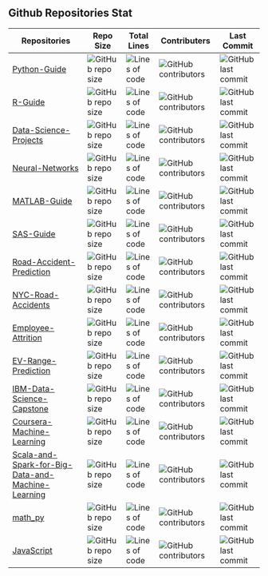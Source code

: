 ## Github Repositories Stat

Repositories             |  Repo Size   |  Total Lines  | Contributers  | Last Commit  
-------------------------|-------------|--------------|---------------|---------------
[Python-Guide](https://github.com/macbhaldar/Python-Guide)             |  ![GitHub repo size](https://img.shields.io/github/repo-size/macbhaldar/Python-Guide?style=plastic?logoWidth=40) | ![Lines of code](https://img.shields.io/tokei/lines/github/macbhaldar/Python-Guide)  | ![GitHub contributors](https://img.shields.io/github/contributors/macbhaldar/Python-Guide)  | ![GitHub last commit](https://img.shields.io/github/last-commit/macbhaldar/Python-Guide)
[R-Guide](https://github.com/macbhaldar/R-Guide)                  | ![GitHub repo size](https://img.shields.io/github/repo-size/macbhaldar/R-Guide?style=plastic?logoWidth=40)  | ![Lines of code](https://img.shields.io/tokei/lines/github/macbhaldar/R-Guide)  | ![GitHub contributors](https://img.shields.io/github/contributors/macbhaldar/R-Guide)  | ![GitHub last commit](https://img.shields.io/github/last-commit/macbhaldar/R-Guide)
[Data-Science-Projects](https://github.com/macbhaldar/Data-Science-Projects)    |  ![GitHub repo size](https://img.shields.io/github/repo-size/macbhaldar/Data-Science-Projects?style=plastic?logoWidth=40)  | ![Lines of code](https://img.shields.io/tokei/lines/github/macbhaldar/Data-Science-Projects)  | ![GitHub contributors](https://img.shields.io/github/contributors/macbhaldar/Data-Science-Projects)  | ![GitHub last commit](https://img.shields.io/github/last-commit/macbhaldar/Data-Science-Projects)
[Neural-Networks](https://github.com/macbhaldar/PNeural-Networks)           |  ![GitHub repo size](https://img.shields.io/github/repo-size/macbhaldar/Neural-Networks?style=plastic?logoWidth=40)  | ![Lines of code](https://img.shields.io/tokei/lines/github/macbhaldar/Neural-Networks)  | ![GitHub contributors](https://img.shields.io/github/contributors/macbhaldar/Neural-Networks)  | ![GitHub last commit](https://img.shields.io/github/last-commit/macbhaldar/Neural-Networks)
[MATLAB-Guide](https://github.com/macbhaldar/MATLAB-Guide)              |  ![GitHub repo size](https://img.shields.io/github/repo-size/macbhaldar/MATLAB-Guide?style=plastic?logoWidth=40)  | ![Lines of code](https://img.shields.io/tokei/lines/github/macbhaldar/MATLAB-Guide)  | ![GitHub contributors](https://img.shields.io/github/contributors/macbhaldar/MATLAB-Guide)  | ![GitHub last commit](https://img.shields.io/github/last-commit/macbhaldar/MATLAB-Guide)
[SAS-Guide](https://github.com/macbhaldar/SAS-Guide)                 |  ![GitHub repo size](https://img.shields.io/github/repo-size/macbhaldar/SAS-Guide?style=plastic?logoWidth=40)  | ![Lines of code](https://img.shields.io/tokei/lines/github/macbhaldar/SAS-Guide)  | ![GitHub contributors](https://img.shields.io/github/contributors/macbhaldar/SAS-Guide)  | ![GitHub last commit](https://img.shields.io/github/last-commit/macbhaldar/SAS-Guide)
[Road-Accident-Prediction](https://github.com/macbhaldar/Road-Accident-Prediction)  |  ![GitHub repo size](https://img.shields.io/github/repo-size/macbhaldar/Road-Accident-Prediction?style=plastic?logoWidth=40)  | ![Lines of code](https://img.shields.io/tokei/lines/github/macbhaldar/Road-Accident-Prediction)  | ![GitHub contributors](https://img.shields.io/github/contributors/macbhaldar/Road-Accident-Prediction)  | ![GitHub last commit](https://img.shields.io/github/last-commit/macbhaldar/Road-Accident-Prediction)
[NYC-Road-Accidents](https://github.com/macbhaldar/NYC-Road-Accidents)  |  ![GitHub repo size](https://img.shields.io/github/repo-size/macbhaldar/Road-Accident-Prediction?style=plastic?logoWidth=40)  | ![Lines of code](https://img.shields.io/tokei/lines/github/macbhaldar/NYC-Road-Accidents)  | ![GitHub contributors](https://img.shields.io/github/contributors/macbhaldar/NYC-Road-Accidents)  | ![GitHub last commit](https://img.shields.io/github/last-commit/macbhaldar/NYC-Road-Accidents)
[Employee-Attrition](https://github.com/macbhaldar/Employee-Attrition)  |  ![GitHub repo size](https://img.shields.io/github/repo-size/macbhaldar/Road-Accident-Prediction?style=plastic?logoWidth=40)  | ![Lines of code](https://img.shields.io/tokei/lines/github/macbhaldar/Employee-Attrition)  | ![GitHub contributors](https://img.shields.io/github/contributors/macbhaldar/Employee-Attrition)  | ![GitHub last commit](https://img.shields.io/github/last-commit/macbhaldar/Employee-Attrition)
[EV-Range-Prediction](https://github.com/macbhaldar/EV-Range-Prediction)  |  ![GitHub repo size](https://img.shields.io/github/repo-size/macbhaldar/Road-Accident-Prediction?style=plastic?logoWidth=40)  | ![Lines of code](https://img.shields.io/tokei/lines/github/macbhaldar/EV-Range-Prediction)  | ![GitHub contributors](https://img.shields.io/github/contributors/macbhaldar/EV-Range-Prediction)  | ![GitHub last commit](https://img.shields.io/github/last-commit/macbhaldar/EV-Range-Prediction)
[IBM-Data-Science-Capstone](https://github.com/macbhaldar/IBM-Data-Science-Capstone) |  ![GitHub repo size](https://img.shields.io/github/repo-size/macbhaldar/IBM-Data-Science-Capstone?style=plastic?logoWidth=40)  | ![Lines of code](https://img.shields.io/tokei/lines/github/macbhaldar/IBM-Data-Science-Capstone)  | ![GitHub contributors](https://img.shields.io/github/contributors/macbhaldar/IBM-Data-Science-Capstone)  | ![GitHub last commit](https://img.shields.io/github/last-commit/macbhaldar/IBM-Data-Science-Capstone)
[Coursera-Machine-Learning](https://github.com/macbhaldar/Coursera-Machine-Learning) |  ![GitHub repo size](https://img.shields.io/github/repo-size/macbhaldar/Coursera-Machine-Learning?style=plastic?logoWidth=40)  | ![Lines of code](https://img.shields.io/tokei/lines/github/macbhaldar/Coursera-Machine-Learning)  | ![GitHub contributors](https://img.shields.io/github/contributors/macbhaldar/Coursera-Machine-Learning)  | ![GitHub last commit](https://img.shields.io/github/last-commit/macbhaldar/Coursera-Machine-Learning)
[Scala-and-Spark-for-Big-Data-and-Machine-Learning](https://github.com/macbhaldar/Scala-and-Spark-for-Big-Data-and-Machine-Learning)  |  ![GitHub repo size](https://img.shields.io/github/repo-size/macbhaldar/Road-Accident-Prediction?style=plastic?logoWidth=40)  | ![Lines of code](https://img.shields.io/tokei/lines/github/macbhaldar/Scala-and-Spark-for-Big-Data-and-Machine-Learning)  | ![GitHub contributors](https://img.shields.io/github/contributors/macbhaldar/Scala-and-Spark-for-Big-Data-and-Machine-Learning)  | ![GitHub last commit](https://img.shields.io/github/last-commit/macbhaldar/Scala-and-Spark-for-Big-Data-and-Machine-Learning)
[math_py](https://github.com/macbhaldar/math_py) |  ![GitHub repo size](https://img.shields.io/github/repo-size/macbhaldar/math_py?style=plastic?logoWidth=40)  | ![Lines of code](https://img.shields.io/tokei/lines/github/macbhaldar/math_py)  | ![GitHub contributors](https://img.shields.io/github/contributors/macbhaldar/math_py)  | ![GitHub last commit](https://img.shields.io/github/last-commit/macbhaldar/math_py)
[JavaScript](https://github.com/macbhaldar/JavaScript)              |  ![GitHub repo size](https://img.shields.io/github/repo-size/macbhaldar/JavaScript?style=plastic?logoWidth=40)  | ![Lines of code](https://img.shields.io/tokei/lines/github/macbhaldar/JavaScript)  | ![GitHub contributors](https://img.shields.io/github/contributors/macbhaldar/JavaScript)  | ![GitHub last commit](https://img.shields.io/github/last-commit/macbhaldar/JavaScript)